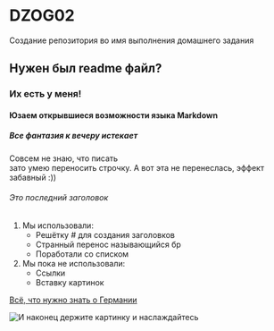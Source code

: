 # DZOG02
 Создание репозитория во имя выполнения домашнего задания

## Нужен был readme файл?
### Их есть у меня!
#### Юзаем открывшиеся возможности языка Markdown
##### Все фантазия к вечеру истекает

Совсем не знаю, что писать <br/> зато умею переносить строчку.
А вот эта не перенеслась, эффект забавный :))
###### Это последний заголовок 

1. Мы использовали:
    + Решётку # для создания заголовков
    - Странный перенос называющийся бр <br/>
    * Поработали со списком
2. Мы пока не использовали:
    * Ссылки
    * Вставку картинок

[Всё, что нужно знать о Германии](https://t.me/hozochag/528)

![И наконец держите картинку и наслаждайтесь](https://masterpiecer-images.s3.yandex.net/62b83d9f91da11ee843d56181a0358a2:upscaled)
